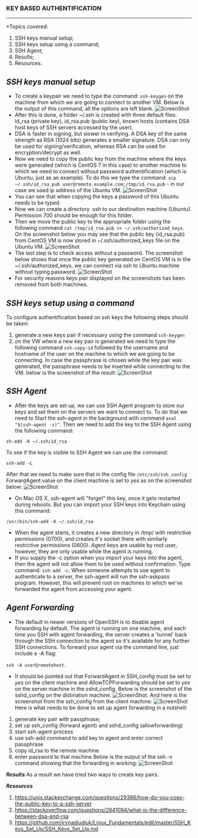 
### **KEY BASED AUTHENTIFICATION** ###
-------
*Topics covered:
1. SSH keys manual setup;
2. SSH keys setup using a command;
3. SSH Agent;
4. Results;
5. Resources.



***SSH keys manual setup***
-------------
 * To create a keypair we need to type the command: ```ssh-keygen``` on the machine from which we are going to connect to another VM. Below is the output of this command, all the options are left blank.
 ![ScreenShot](https://github.com/irynadiudiuk/Linux_Fundamentals/blob/master/Network_Configuration_in_Linux/Screen%20Shot%202017-07-25%20at%2023.39.41.png)  
 * After this is done, a folder ~/.ssh is created with three default files: id_rsa (private key), id_rsa.pub (public key), known hosts (contains DSA host keys of SSH servers accessed by the user). 
 * DSA is faster in signing, but slower in verifying. A DSA key of the same strength as RSA (1024 bits) generates a smaller signature. DSA can only be used for signing/verification, whereas RSA can be used for encryption/decrypt as well.
 * Now we need to copy the public key from the machine where the keys were generated (which is CentOS 7 in this case) to another machine to which we need to connect without password authentification (which is Ubuntu, just as an example). To do this we type the command: ```scp ~/.ssh/id_rsa.pub user@remote.example.com:/tmp/id_rsa.pub``` - in our case we used ip address of the Ubuntu VM.
  ![ScreenShot](https://github.com/irynadiudiuk/Linux_Fundamentals/blob/master/Network_Configuration_in_Linux/Screen%20Shot%202017-07-25%20at%2023.55.12.png) 
 * You can see that when copying the keys a password of this Ubuntu needs to be typed.
 * Now we can create a directory .ssh to our destination machine (Ubuntu). Permission 700 should be enough for this folder.
 * Then we move the public key to the appropriate folder using the following command ```cat /tmp/id_rsa.pub >> ~/.ssh/authorized_keys```. On the screenshot below you may see that the public key (id_rsa.pub) from CentOS VM is now stored in ~/.ssh/authorized_keys file on the Ubuntu VM.
  ![ScreenShot](https://github.com/irynadiudiuk/Linux_Fundamentals/blob/master/Network_Configuration_in_Linux/Screen%20Shot%202017-07-26%20at%2000.09.40.png) 
 * The last step is to check access without a password. The screenshot below shows that once the public key generated on CentOS VM is in the ~/.ssh/authorized_keys, we can connect via ssh to Ubuntu machine without typing password.
  ![ScreenShot](https://github.com/irynadiudiuk/Linux_Fundamentals/blob/master/Network_Configuration_in_Linux/Screen%20Shot%202017-07-26%20at%2000.10.55.png) 
 * For security reasons keys pair displayed on the screenshots has been removed from both machines.

***SSH keys setup using a command***
--------------- 
To configure authentification based on ssh keys the following steps should be taken:
1. generate a new keys pair if necessary using the command ```ssh-keygen```
2. on the VW where a new key pair is generated we need to type the following command ```ssh-copy-id``` followed by the username and hostname of the user on the machine to which we are going to be connecting. In case the passphrase is chosen while the key pair was generated, the passphrase needs to be inserted while connecting to the VM. below is the screenshot of the result:
 ![ScreenShot](https://github.com/irynadiudiuk/Linux_Fundamentals/blob/master/SSH_Keys_Set_Up/Screen%20Shot%202017-07-28%20at%2010.08.07.png) 

***SSH Agent***
-------------
 * After the keys are set up, we can use SSH Agent program to store our keys and set them on the servers we want to connect to. To do that we need to Start the ssh-agent in the background with command ```eval "$(ssh-agent -s)"```. Then we need to add the key to the SSH Agent using the following command: 
 
 ```sh-add -K ~/.ssh/id_rsa```
 
 To see if the key is visible to SSH Agent we can use the command: 
 
 
 ```ssh-add -L```
 
 After that we need to make sure that in the config file ```/etc/ssh/ssh_config``` ForwardAgent value on the client machine is set to _yes_ as on the screenshot below: ![ScreenShot](https://github.com/irynadiudiuk/Linux_Fundamentals/blob/master/SSH_Keys_Set_Up/forward-yes.png) 
 * On Mac OS X, ssh-agent will "forget" this key, once it gets restarted during reboots. But you can import your SSH keys into Keychain using this command: 
 
 ```/usr/bin/ssh-add -K ~/.ssh/id_rsa```
 
 
 * When the agent starts, it creates a new directory in /tmp/ with restrictive permissions (0700), and creates it's socket there with similarly restrictive permissions (0600). Agent keys are usable by root user, however, they are only usable while the agent is running. 
 * If you supply the -c option when you import your keys into the agent, then the agent will not allow them to be used without confirmation. Type command: ```ssh-add -c```. When someone attempts to use agent to authenticate to a server, the ssh-agent will run the ssh-askpass program. However, this will prevent root on machines to which we've forwarded the agent from accessing your agent.
 
 ***Agent Forwarding***
 -------------
  * The default in newer versions of OpenSSH is to disable agent forwarding by default. The agent is running on one machine, and each time you SSH with agent forwarding, the server creates a 'tunnel' back through the SSH connection to the agent so it's available for any further SSH connections. To forward your agent via the command line, just include a -A flag:

   ```ssh -A user@remotehost```. 
   
  * It should be pointed out that ForwardAgent in SSH_config must be set to _yes_ on the client machine and AllowTCPForwarding should be set to _yes_ on the server machine in the sshd_config. Below is the screenshot of the sshd_config on the distination machine. ![ScreenShot](https://github.com/irynadiudiuk/Linux_Fundamentals/blob/master/SSH_Keys_Set_Up/Screen%20Shot%202017-08-03%20at%2023.53.52.png).
   And here is the screenshot from the ssh_config from the client machine: 
   ![ScreenShot](https://github.com/irynadiudiuk/Linux_Fundamentals/blob/master/SSH_Keys_Set_Up/Screen%20Shot%202017-08-03%20at%2023.57.39.png)
   Here is what needs to be done to set up agent forwarding in a nutshell:
1. generate key pair with passphrase;
2. set up ssh_config (forward agent) and sshd_config (allowforwarding)
3. start ssh-agent process
4. use ssh-add command to add key to agent and enter correct passphrase
5. copy id_rsa to the remote machine
6. enter password to that machine
Below is the output of the ssh -v command showing that the forwarding in working:
![ScreenShot](https://github.com/irynadiudiuk/Linux_Fundamentals/blob/master/SSH_Keys_Set_Up/Screen%20Shot%202017-08-04%20at%2002.21.23.png)

 
 ***Results*** 
 As a result we have tried two ways to create key pairs.
 
 ***Resources***
 
 1. https://unix.stackexchange.com/questions/29386/how-do-you-copy-the-public-key-to-a-ssh-server
 2. https://stackoverflow.com/questions/2841094/what-is-the-difference-between-dsa-and-rsa
 3. https://github.com/irynadiudiuk/Linux_Fundamentals/edit/master/SSH_Keys_Set_Up/SSH_Keys_Set_Up.md
 
